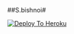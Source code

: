 ##S.bishnoi#

[![Deploy To Heroku](https://www.herokucdn.com/deploy/button.svg)](https://heroku.com/deploy?template=https://github.com/sursa2929/BishnoiTXT3)
